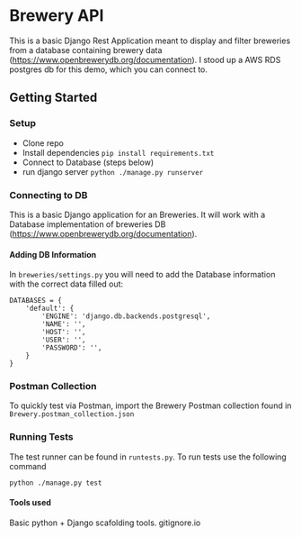 # Brewery API 
This is a basic Django Rest Application meant to display and filter breweries from 
a database containing brewery data (https://www.openbrewerydb.org/documentation). I stood up a AWS RDS postgres db for this demo, which you can connect to.


## Getting Started
### Setup
- Clone repo
- Install dependencies
  `pip install requirements.txt`
- Connect to Database (steps below)
- run django server
  `python ./manage.py runserver`


### Connecting to DB
This is a basic Django application for an Breweries. It will work with a Database implementation of breweries DB (https://www.openbrewerydb.org/documentation).


#### Adding DB Information
In `breweries/settings.py` you will need to add the Database information with the correct data filled out:
```
DATABASES = {
    'default': {
        'ENGINE': 'django.db.backends.postgresql',
        'NAME': '',
        'HOST': '',
        'USER': '',
        'PASSWORD': '',
    }
}
```

### Postman Collection
To quickly test via Postman, import the Brewery Postman collection found in `Brewery.postman_collection.json`


### Running Tests
The test runner can be found in `runtests.py`. 
To run tests use the following command
```
python ./manage.py test
```


#### Tools used
Basic python + Django scafolding tools.
gitignore.io
